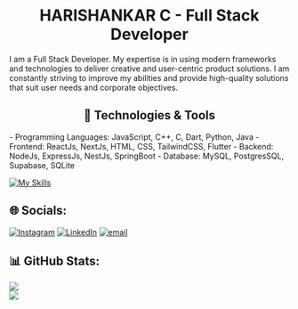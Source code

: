 <h1 align="center">HARISHANKAR C - Full Stack Developer</h1>
I am a Full Stack Developer. My expertise is in using modern frameworks and technologies to deliver creative and user-centric product solutions. I am constantly striving to improve my abilities and provide high-quality solutions that suit user needs and corporate objectives.

<h2 align="center">🚀 Technologies & Tools</h2>
- Programming Languages: JavaScript, C++, C, Dart, Python, Java
- Frontend: ReactJs, NextJs, HTML, CSS, TailwindCSS, Flutter
- Backend: NodeJs, ExpressJs, NestJs, SpringBoot
- Database: MySQL, PostgresSQL, Supabase, SQLite

[![My Skills](https://skillicons.dev/icons?i=js,cpp,c,dart,py,java,react,nextjs,html,css,tailwind,flutter,nodejs,express,nestjs,spring,mysql,postgres,supabase,sqlite&perline=10)](https://skillicons.dev)
  
## 🌐 Socials:
[![Instagram](https://img.shields.io/badge/Instagram-%23E4405F.svg?logo=Instagram&logoColor=white)](https://instagram.com/haaaaariiiiiiii) [![LinkedIn](https://img.shields.io/badge/LinkedIn-%230077B5.svg?logo=linkedin&logoColor=white)](https://linkedin.com/in/harishankar-c-148453285) [![email](https://img.shields.io/badge/Email-D14836?logo=gmail&logoColor=white)](mailto:charishankar30@gmail.com) 

## 📊 GitHub Stats:

![](https://nirzak-streak-stats.vercel.app/?user=Harishankarc&theme=transparent&hide_border=true)<br/>
![](https://github-readme-stats.vercel.app/api/top-langs/?username=Harishankarc&theme=transparent&hide_border=true&include_all_commits=false&count_private=false&layout=compact)



<!-- Proudly created with GPRM ( https://gprm.itsvg.in ) -->
